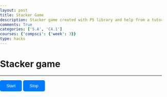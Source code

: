 ```yaml
---
layout: post
title: Stacker Game
description: Stacker game created with P5 library and help from a tutorial(linked in lab notebook)
comments: True
categories: ['5.A', 'C4.1']
courses: {'compsci': {'week': 3}}
type: hacks
---
```


# Stacker game

---

<head>
<meta charset="UTF-8" />
  <script src="https://cdnjs.cloudflare.com/ajax/libs/p5.js/1.6.0/p5.js"></script>
  <script src="https://cdnjs.cloudflare.com/ajax/libs/p5.js/1.6.0/addons/p5.sound.min.js"></script>
  <style>
    html,
    body {
      margin: 0;
      padding: 0;
      margin-top: 30px;
    }
    canvas {
      display: block;
    }
    button {
      padding: 10px 20px;
      margin-bottom: 30px;
      display: inline-flex;
      justify-content: space-between;
      gap: 20px;
      background-color: #007bff;
      color: #fff;
      border: none;
      border-radius: 5px;
      cursor: pointer;
      transition: background-color 0.3s;
    }
    button:hover {
      background-color: #0056b3;
    }
  </style>
  

</head>

<body>
  <main>
    <button id="startButton">Start</button>
    <button id="stopButton">Stop</button>
  </main>
  <script>
  // Constants for block width and height
const blockWidth = 300;
const blockHeight = 30;
// Variables to track game state and objects
let currentBlock;
let blockDir;
let blockSpeed;
let placedBlocks = [];
const statePlaying = "playing";
const stateLose = "lose";
const stateWin = "win";
let menuState = statePlaying;
// Event listener for the start button
document.getElementById("startButton").addEventListener("click", function () {
  if (menuState !== statePlaying) {
    newGame();
    menuState = statePlaying;
  }
});
// Event listener for the stop button
document.getElementById("stopButton").addEventListener("click", function () {
  if (menuState === statePlaying) {
    menuState = stateLose;
  }
});
// Function to set up the game canvas
function setup() {
  createCanvas(600, 600);
  textAlign(CENTER, CENTER);
  newGame();
}
// Function to update and draw the game elements
function draw() {
  background(220);
  if (menuState === statePlaying) {
    textSize(blockHeight);
    updateBlock();
    drawBlocks();
  } else if (menuState === stateLose) {
    textSize(blockHeight * 2);
    fill(255, 0, 0);
    text("Press Space or Start", width / 2, height / 2);
    textSize(blockHeight);
  } else if (menuState === stateWin) {
    textSize(blockHeight * 2);
    fill(0, 255, 0);
    text("You Win!", width / 2, height / 2);
    textSize(blockHeight);
    text("Press Space or Start", width / 2, height * 3 / 4);
  }
}
// Function to handle key release events (spacebar)
function keyReleased() {
  if (key === " ") {
    if (menuState === statePlaying) {
      placeBlock();
    } else {
      newGame();
      menuState = statePlaying;
    }
  }
}
// Function to start a new game
function newGame() {
  currentBlock = createVector(0, height - blockHeight, blockWidth);
  blockDir = 1;
  blockSpeed = 2;
  placedBlocks = [];
}
// Function to update the current block's position
function updateBlock() {
  currentBlock.x += blockDir * blockSpeed;
  if (currentBlock.x < 0) {
    blockDir = 1;
  }
  if (currentBlock.x + currentBlock.z > width) {
    blockDir = -1;
  }
}
// Function to draw the blocks on the canvas
function drawBlocks() {
  fill(255, 0, 0);
  rect(currentBlock.x, currentBlock.y, currentBlock.z, blockHeight);
  fill(50);
  for (let block of placedBlocks) {
    rect(block.x, block.y, block.z, blockHeight);
  }
  text(placedBlocks.length, blockHeight, blockHeight);
}
// Function to place the current block on top of the stack
function placeBlock() {
  const prevBlock = placedBlocks[placedBlocks.length - 1];
  let newWidth = blockWidth;
  if (prevBlock) {
    const leftEdge = max(prevBlock.x, currentBlock.x);
    const rightEdge = min(prevBlock.x + prevBlock.z, currentBlock.x + currentBlock.z);
    newWidth = rightEdge - leftEdge;
    currentBlock.x = leftEdge;
    currentBlock.z = newWidth;
  }
  if (newWidth < 0) {
    menuState = stateLose;
    return;
  }
  placedBlocks.push(currentBlock);
  blockSpeed *= 1.1;
  newBlock(newWidth);
}
// Function to create a new block with a specified width
function newBlock(newWidth) {
  const blockStackHeight = (placedBlocks.length + 1) * blockHeight;
  if (blockStackHeight > height) {
    menuState = stateWin;
    return;
  }
  currentBlock = createVector(0, height - blockStackHeight, newWidth);
}

  </script>
</body>

<script src="https://utteranc.es/client.js"
        repo="student2"
        issue-term="pathname"
        theme="github-light"
        crossorigin="anonymous"
        async>
</script> 
